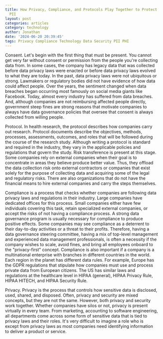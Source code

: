 ```yaml
---
title: How Privacy, Compliance, and Protocols Play Together to Protect Your PHI and
  PII
layout: post
categories: articles
category: technology
author: Jonathan
date: '2024-06-20 20:39:45'
tags: Privacy Compliance Technology Data Security PII PHI
---
```


Consent. Let's begin with the first thing that must be present. You cannot get very far without consent or permission from the people you're collecting data from. In some cases, the company has legacy data that was collected before data privacy laws were enacted or before data privacy laws evolved to what they are today. In the past, data privacy laws were not ubiquitous or strong. Lawmakers or regulatory bodies did not have evidence of how data could affect people. Over the years, the sentiment changed when data breaches began occurring most famously on social media giants like Facebook. Today, almost every industry has suffered from data breaches. And, although companies are not reimbursing affected people directly, government steep fines are strong reasons that motivate companies to always have data governance policies that oversee that consent is always collected from willing people.

Protocol. In health research, the protocol describes how companies carry out research. Protocol documents describe the objectives, methods, processes, assessments, outcomes, and roles that will be followed during the course of the research study. Although writing a protocol is standard and required in the industry, they vary in the applicable policies and regulations that govern the study. Risk transference is present at this stage. Some companies rely on external companies when their goal is to concentrate in areas they believe produce better value. Thus, they offload the data collection risk onto external contractors or companies that exist solely for the purpose of collecting data and acquiring some of the legal and regulatory risks. There are also organizations that do not have the financial means to hire external companies and carry the steps themselves.
 
Compliance is a process that checks whether companies are following data privacy laws and regulations in their industry. Large companies have dedicated offices for this process. Small companies either have few individuals covering this task, retain specialized external companies, or accept the risks of not having a compliance process. A strong data governance program is usually necessary for compliance to produce positive effects. Some companies may see compliance as a deterrent to their day-to-day activities or a threat to their profits. Therefore, having a data governance steering committee, having a mix of top-level management and experienced data management professionals, is often a necessity if the company wishes to scale, avoid fines, and bring all employees onboard to the "privacy-first" concept. Compliance is also important if a company is a multinational enterprise with branches in different countries in the world. Each region in the planet has different data rules. For example, Europe has the GDPR regulations that stipulate how companies must use and process private data from European citizens. The US has similar laws and regulations at the healthcare level in HIPAA (general), HIPAA Privacy Rule, HIPAA HITECH, and HIPAA Security Rule.

Privacy. Privacy is the process that controls how sensitive data is disclosed, used, shared, and disposed. Often, privacy and security are mixed concepts, but they are not the same. However, both privacy and security work together. Whether companies have silos or not, privacy is present virtually in every team. From marketing, accounting to software engineering, all departments come across some form of sensitive data that is tied to privacy laws and their roles. It's very difficult to imagine a role who is except from privacy laws as most companies need identifying information to deliver a product or service.